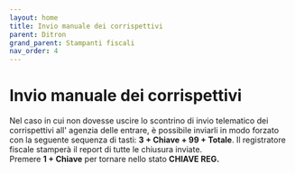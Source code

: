 ```yaml
---
layout: home
title: Invio manuale dei corrispettivi
parent: Ditron
grand_parent: Stampanti fiscali
nav_order: 4
---
```


# Invio manuale dei corrispettivi
Nel caso in cui non dovesse uscire lo scontrino di invio telematico dei corrispettivi all' agenzia delle entrare, è possibile inviarli in modo forzato con la seguente sequenza di tasti:
**3 + Chiave + 99 + Totale**. Il registratore fiscale stamperà il report di tutte le chiusura inviate. \
Premere **1 + Chiave** per tornare nello stato **CHIAVE REG.**
